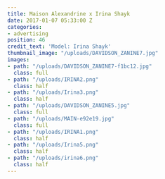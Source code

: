 ```yaml
---
title: Maison Alexandrine x Irina Shayk
date: 2017-01-07 05:33:00 Z
categories:
- advertising
position: 46
credit_text: 'Model: Irina Shayk'
thumbnail_image: "/uploads/DAVIDSON_ZANINE7.jpg"
images:
- path: "/uploads/DAVIDSON_ZANINE7-f1bc12.jpg"
  class: full
- path: "/uploads/IRINA2.png"
  class: half
- path: "/uploads/Irina3.png"
  class: half
- path: "/uploads/DAVIDSON_ZANINE5.jpg"
  class: full
- path: "/uploads/MAIN-e92e19.jpg"
  class: full
- path: "/uploads/IRINA1.png"
  class: half
- path: "/uploads/Irina5.png"
  class: half
- path: "/uploads/irina6.png"
  class: half
---
```


